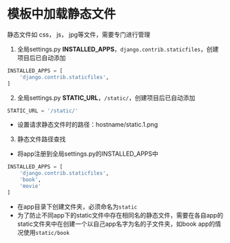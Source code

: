 
# 模板中加载静态文件

静态文件如 css， js， jpg等文件，需要专门进行管理


1. 全局settings.py **INSTALLED_APPS**，`django.contrib.staticfiles`，创建项目后已自动添加
```python
INSTALLED_APPS = [
    'django.contrib.staticfiles',
]
```
2. 全局settings.py **STATIC_URL**，`/static/`，创建项目后已自动添加
```python
STATIC_URL = '/static/'
```
- 设置请求静态文件时的路径：hostname/static.1.png

3. 静态文件路径查找
  - 将app注册到全局settings.py的INSTALLED_APPS中
  ```python
  INSTALLED_APPS = [
      'django.contrib.staticfiles',
      'book',
      'movie'
  ]
  ```
  - 在app目录下创建文件夹，必须命名为`static`
  - 为了防止不同app下的static文件中存在相同名的静态文件，需要在各自app的static文件夹中在创建一个以自己app名字为名的子文件夹，如book app的情况使用`static/book`
  
